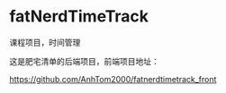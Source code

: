 # fatNerdTimeTrack

课程项目，时间管理

这是肥宅清单的后端项目，前端项目地址：

https://github.com/AnhTom2000/fatnerdtimetrack_front
